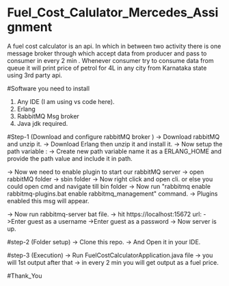 # Fuel_Cost_Calulator_Mercedes_Assignment
A fuel cost calculator is an api. In which in between two activity there is one message broker through which accept data from producer and pass to consumer in every 2 min . Whenever consumer try to consume data from queue it will print price of petrol for 4L in any city from Karnataka state using 3rd party api.

#Software you need to install
1. Any IDE (I am using vs code here).
2. Erlang
3. RabbitMQ Msg broker
4. Java jdk required.

#Step-1 (Download and configure rabbitMQ broker )
-> Download rabbitMQ and unzip it.
-> Download Erlang then unzip it and install it.
-> Now setup the path variable : 
                                -> Create new path variable name it as a ERLANG_HOME and provide the path value and include it in path.
 
-> Now we need to enable plugin to start our rabbitMQ server 
      -> open rabbitMQ folder -> sbin folder
      -> Now right click and open cli. or else you could open cmd and navigate till bin folder
      -> Now run "rabbitmq enable rabbitmq-plugins.bat enable rabbitmq_management" command.
      -> Plugins enabled this msg will appear.
      
-> Now run rabbitmq-server bat file.
-> hit https://localhost:15672 url:
      ->Enter guest as a username
      ->Enter guest as a password
-> Now server is up.

#step-2 (Folder setup)
-> Clone this repo.
-> And Open it in your IDE.

#step-3 (Execution)
-> Run FuelCostCalculatorApplication.java file
-> you will 1st output after that
-> in every 2 min you will get output as a fuel price.

#Thank_You


